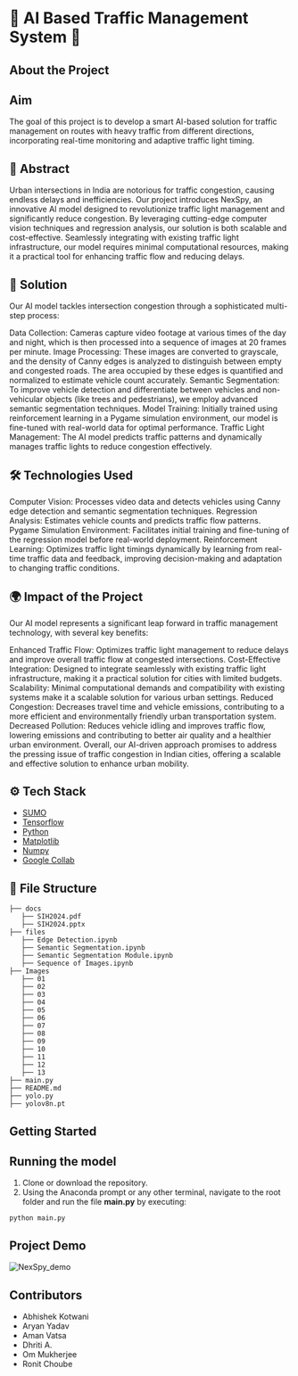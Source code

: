 # 🚦 AI Based Traffic Management System 🚦

## About the Project

## Aim

The goal of this project is to develop a smart AI-based solution for traffic management on routes with heavy traffic from different directions, incorporating real-time monitoring and adaptive traffic light timing.

## 🌟 Abstract

Urban intersections in India are notorious for traffic congestion, causing endless delays and inefficiencies. Our project introduces NexSpy, an innovative AI model designed to revolutionize traffic light management and significantly reduce congestion. By leveraging cutting-edge computer vision techniques and regression analysis, our solution is both scalable and cost-effective. Seamlessly integrating with existing traffic light infrastructure, our model requires minimal computational resources, making it a practical tool for enhancing traffic flow and reducing delays.

## 🚀 Solution

Our AI model tackles intersection congestion through a sophisticated multi-step process:

Data Collection: Cameras capture video footage at various times of the day and night, which is then processed into a sequence of images at 20 frames per minute.
Image Processing: These images are converted to grayscale, and the density of Canny edges is analyzed to distinguish between empty and congested roads. The area occupied by these edges is quantified and normalized to estimate vehicle count accurately.
Semantic Segmentation: To improve vehicle detection and differentiate between vehicles and non-vehicular objects (like trees and pedestrians), we employ advanced semantic segmentation techniques.
Model Training: Initially trained using reinforcement learning in a Pygame simulation environment, our model is fine-tuned with real-world data for optimal performance.
Traffic Light Management: The AI model predicts traffic patterns and dynamically manages traffic lights to reduce congestion effectively.

## 🛠️ Technologies Used

Computer Vision: Processes video data and detects vehicles using Canny edge detection and semantic segmentation techniques.
Regression Analysis: Estimates vehicle counts and predicts traffic flow patterns.
Pygame Simulation Environment: Facilitates initial training and fine-tuning of the regression model before real-world deployment.
Reinforcement Learning: Optimizes traffic light timings dynamically by learning from real-time traffic data and feedback, improving decision-making and adaptation to changing traffic conditions.

## 🌍 Impact of the Project

Our AI model represents a significant leap forward in traffic management technology, with several key benefits:

Enhanced Traffic Flow: Optimizes traffic light management to reduce delays and improve overall traffic flow at congested intersections.
Cost-Effective Integration: Designed to integrate seamlessly with existing traffic light infrastructure, making it a practical solution for cities with limited budgets.
Scalability: Minimal computational demands and compatibility with existing systems make it a scalable solution for various urban settings.
Reduced Congestion: Decreases travel time and vehicle emissions, contributing to a more efficient and environmentally friendly urban transportation system.
Decreased Pollution: Reduces vehicle idling and improves traffic flow, lowering emissions and contributing to better air quality and a healthier urban environment.
Overall, our AI-driven approach promises to address the pressing issue of traffic congestion in Indian cities, offering a scalable and effective solution to enhance urban mobility.

## ⚙️ Tech Stack

- [SUMO](https://sumo.dlr.de/docs/index.html)
- [Tensorflow](https://www.tensorflow.org/)
- [Python](https://www.python.org/)
- [Matplotlib](https://matplotlib.org/)
- [Numpy](https://numpy.org/doc/#)
- [Google Collab](https://colab.research.google.com/)

## 📁 File Structure

    ├── docs
       ├── SIH2024.pdf
       ├── SIH2024.pptx
    ├── files
       ├── Edge Detection.ipynb
       ├── Semantic Segmentation.ipynb
       ├── Semantic Segmentation Module.ipynb
       ├── Sequence of Images.ipynb
    ├── Images
       ├── 01
       ├── 02
       ├── 03
       ├── 04
       ├── 05
       ├── 06
       ├── 07
       ├── 08
       ├── 09
       ├── 10
       ├── 11
       ├── 12
       ├── 13
    ├── main.py
    ├── README.md
    ├── yolo.py
    ├── yolov8n.pt

## Getting Started

## Running the model

1. Clone or download the repository.
2. Using the Anaconda prompt or any other terminal, navigate to the root folder and run the file **main.py** by executing:

```
python main.py
```

## Project Demo

![NexSpy_demo](https://github.com/user-attachments/assets/fe8afd23-87cb-49db-802d-96d3f8f54974)
<!-- ![Demo Video](https://github.com/user-attachments/assets/badfd777-e3c7-4a58-a70e-1aa88833a1ca) -->

## Contributors

- Abhishek Kotwani
- Aryan Yadav
- Aman Vatsa
- Dhriti A.
- Om Mukherjee
- Ronit Choube
